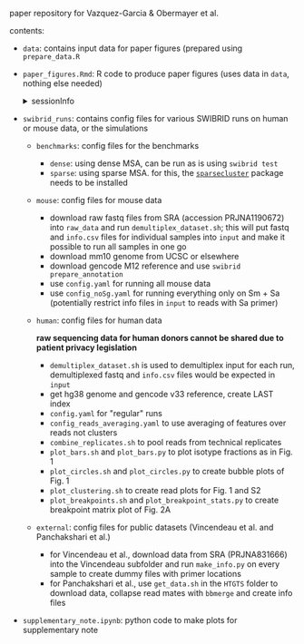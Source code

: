 paper repository for Vazquez-Garcia & Obermayer et al.

contents:

- `data`: contains input data for paper figures (prepared using `prepare_data.R`

- `paper_figures.Rmd`: R code to produce paper figures (uses data in `data`, nothing else needed)

  <details>
  <summary>sessionInfo</summary>
  **R version 4.3.2 (2023-10-31)**
  
  **Platform:** x86_64-pc-linux-gnu (64-bit) 
  
  **locale:**
  _LC_CTYPE=en_US.UTF-8_, _LC_NUMERIC=C_, _LC_TIME=en_US.UTF-8_, _LC_COLLATE=en_US.UTF-8_, _LC_MONETARY=en_US.UTF-8_, _LC_MESSAGES=en_US.UTF-8_, _LC_PAPER=en_US.UTF-8_, _LC_NAME=C_, _LC_ADDRESS=C_, _LC_TELEPHONE=C_, _LC_MEASUREMENT=en_US.UTF-8_ and _LC_IDENTIFICATION=C_
  
  **attached base packages:** 
  _grid_, _stats_, _graphics_, _grDevices_, _utils_, _datasets_, _methods_ and _base_
  
  **other attached packages:** 
  _dendextend(v.1.17.1)_, _lme4(v.1.1-35.1)_, _gtools(v.3.9.5)_, _RColorBrewer(v.1.1-3)_, _variancePartition(v.1.32.5)_, _BiocParallel(v.1.36.0)_, _limma(v.3.58.1)_, _readxl(v.1.4.3)_, _pROC(v.1.18.5)_, _glmnet(v.4.1-8)_, _Matrix(v.1.6-5)_, _car(v.3.1-2)_, _carData(v.3.0-5)_, _ggrepel(v.0.9.5)_, _circlize(v.0.4.16)_, _ComplexHeatmap(v.2.18.0)_, _cowplot(v.1.1.3)_, _scales(v.1.3.0)_, _caret(v.6.0-94)_, _lattice(v.0.21-9)_, _lubridate(v.1.9.3)_, _forcats(v.1.0.0)_, _stringr(v.1.5.1)_, _purrr(v.1.0.2)_, _readr(v.2.1.5)_, _tidyr(v.1.3.1)_, _tibble(v.3.2.1)_, _tidyverse(v.2.0.0)_, _dplyr(v.1.1.4)_, _ggpubr(v.0.6.0)_ and _ggplot2(v.3.5.1)_
  
  **loaded via a namespace (and not attached):** 
  _bitops(v.1.0-7)_, _Rdpack(v.2.6)_, _gridExtra(v.2.3)_, _rlang(v.1.1.3)_, _magrittr(v.2.0.3)_, _clue(v.0.3-65)_, _GetoptLong(v.1.0.5)_, _matrixStats(v.1.2.0)_, _compiler(v.4.3.2)_, _png(v.0.1-8)_, _vctrs(v.0.6.5)_, _reshape2(v.1.4.4)_, _pkgconfig(v.2.0.3)_, _shape(v.1.4.6.1)_, _crayon(v.1.5.2)_, _backports(v.1.4.1)_, _pander(v.0.6.5)_, _caTools(v.1.18.2)_, _utf8(v.1.2.4)_, _prodlim(v.2023.08.28)_, _tzdb(v.0.4.0)_, _nloptr(v.2.0.3)_, _xfun(v.0.42)_, _EnvStats(v.2.8.1)_, _recipes(v.1.0.10)_, _remaCor(v.0.0.18)_, _broom(v.1.0.5)_, _parallel(v.4.3.2)_, _cluster(v.2.1.4)_, _R6(v.2.5.1)_, _stringi(v.1.8.3)_, _boot(v.1.3-28.1)_, _parallelly(v.1.37.0)_, _rpart(v.4.1.21)_, _numDeriv(v.2016.8-1.1)_, _cellranger(v.1.1.0)_, _Rcpp(v.1.0.12)_, _iterators(v.1.0.14)_, _knitr(v.1.45)_, _future.apply(v.1.11.1)_, _IRanges(v.2.36.0)_, _splines(v.4.3.2)_, _nnet(v.7.3-19)_, _timechange(v.0.3.0)_, _tidyselect(v.1.2.0)_, _viridis(v.0.6.5)_, _rstudioapi(v.0.15.0)_, _abind(v.1.4-5)_, _timeDate(v.4032.109)_, _gplots(v.3.1.3.1)_, _doParallel(v.1.0.17)_, _codetools(v.0.2-19)_, _listenv(v.0.9.1)_, _lmerTest(v.3.1-3)_, _plyr(v.1.8.9)_, _Biobase(v.2.62.0)_, _withr(v.3.0.0)_, _future(v.1.33.1)_, _survival(v.3.5-7)_, _pillar(v.1.9.0)_, _KernSmooth(v.2.23-22)_, _foreach(v.1.5.2)_, _stats4(v.4.3.2)_, _generics(v.0.1.3)_, _S4Vectors(v.0.40.2)_, _hms(v.1.1.3)_, _aod(v.1.3.3)_, _munsell(v.0.5.0)_, _minqa(v.1.2.6)_, _globals(v.0.16.2)_, _RhpcBLASctl(v.0.23-42)_, _class(v.7.3-22)_, _glue(v.1.7.0)_, _tools(v.4.3.2)_, _fANCOVA(v.0.6-1)_, _data.table(v.1.15.0)_, _ModelMetrics(v.1.2.2.2)_, _gower(v.1.0.1)_, _ggsignif(v.0.6.4)_, _mvtnorm(v.1.2-4)_, _rbibutils(v.2.2.16)_, _ipred(v.0.9-14)_, _colorspace(v.2.1-0)_, _nlme(v.3.1-163)_, _cli(v.3.6.2)_, _fansi(v.1.0.6)_, _viridisLite(v.0.4.2)_, _lava(v.1.8.0)_, _corpcor(v.1.6.10)_, _gtable(v.0.3.4)_, _rstatix(v.0.7.2)_, _digest(v.0.6.34)_, _BiocGenerics(v.0.48.1)_, _pbkrtest(v.0.5.2)_, _rjson(v.0.2.21)_, _lifecycle(v.1.0.4)_, _hardhat(v.1.3.1)_, _GlobalOptions(v.0.1.2)_, _statmod(v.1.5.0)_ and _MASS(v.7.3-60)_
  </details>
  
- `swibrid_runs`: contains config files for various SWIBRID runs on human or mouse data, or the simulations

    - `benchmarks`:  config files for the benchmarks

        - `dense`: using dense MSA, can be run as is using `swibrid test`
        - `sparse`: using sparse MSA. for this, the [`sparsecluster`](https://github.com/bobermayer/sparsecluster) package needs to be installed

    - `mouse`: config files for mouse data

        - download raw fastq files from SRA (accession PRJNA1190672) into `raw_data` and run `demultiplex_dataset.sh`; this will put fastq and `info.csv` files for individual samples into `input` and make it possible to run all samples in one go
        - download mm10 genome from UCSC or elsewhere
        - download gencode M12 reference and use `swibrid prepare_annotation`
        - use `config.yaml` for running all mouse data
        - use `config_noSg.yaml` for running everything only on Sm + Sa (potentially restrict info files in `input` to reads with Sa primer)

    - `human`: config files for human data

        **raw sequencing data for human donors cannot be shared due to patient privacy legislation**

        - `demultiplex_dataset.sh` is used to demultiplex input for each run, demultiplexed fastq and `info.csv` files would be expected in `input`
        - get hg38 genome and gencode v33 reference, create LAST index
        - `config.yaml` for "regular" runs
        - `config_reads_averaging.yaml` to use averaging of features over reads not clusters
        - `combine_replicates.sh` to pool reads from technical replicates
        - `plot_bars.sh` and `plot_bars.py` to plot isotype fractions as in Fig. 1
        - `plot_circles.sh` and `plot_circles.py` to create bubble plots of Fig. 1
        - `plot_clustering.sh` to create read plots for Fig. 1 and S2
        - `plot_breakpoints.sh` and `plot_breakpoint_stats.py` to create breakpoint matrix plot of Fig. 2A

     - `external`: config files for public datasets (Vincendeau et al. and Panchakshari et al.)

        - for Vincendeau et al., download data from SRA (PRJNA831666) into the Vincendeau subfolder and run `make_info.py` on every sample to create dummy files with primer locations
        - for Panchakshari et al., use `get_data.sh` in the `HTGTS` folder to download data, collapse read mates with `bbmerge` and create info files

- `supplementary_note.ipynb`: python code to make plots for supplementary note
